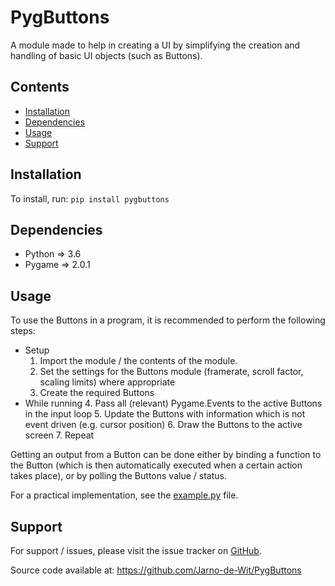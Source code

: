 # PygButtons
A module made to help in creating a UI by simplifying the creation and handling of basic UI objects (such as Buttons).

## Contents
- [Installation](#Installation)
- [Dependencies](#Dependencies)
- [Usage](#Usage)
- [Support](#Support)

## Installation
To install, run: `pip install pygbuttons`

## Dependencies
- Python => 3.6
- Pygame => 2.0.1

## Usage
To use the Buttons in a program, it is recommended to perform the following steps:
- Setup
  1. Import the module / the contents of the module.
  2. Set the settings for the Buttons module (framerate, scroll factor, scaling limits) where appropriate
  3. Create the required Buttons
- While running
  4. Pass all (relevant) Pygame.Events to the active Buttons in the input loop
  5. Update the Buttons with information which is not event driven (e.g. cursor position)
  6. Draw the Buttons to the active screen
  7. Repeat

Getting an output from a Button can be done either by binding a function to the Button (which is then automatically executed when a certain action takes place), or by polling the Buttons value / status.

For a practical implementation, see the [example.py](https://github.com/Jarno-de-Wit/PygButtons/blob/main/Example.py) file.

## Support
For support / issues, please visit the issue tracker on [GitHub](https://github.com/Jarno-de-Wit/PygButtons/issues).

Source code available at: https://github.com/Jarno-de-Wit/PygButtons
